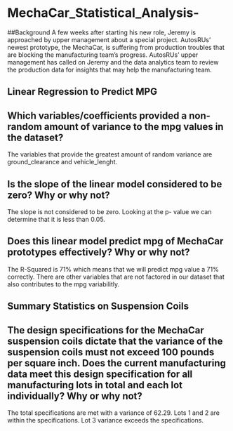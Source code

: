# MechaCar_Statistical_Analysis-

##Background
A few weeks after starting his new role, Jeremy is approached by upper management about a special project. AutosRUs’ newest prototype, the MechaCar, is suffering from production troubles that are blocking the manufacturing team’s progress. AutosRUs’ upper management has called on Jeremy and the data analytics team to review the production data for insights that may help the manufacturing team.

## Linear Regression to Predict MPG

## Which variables/coefficients provided a non-random amount of variance to the mpg values in the dataset?
The variables that provide the greatest amount of random variance are ground_clearance and vehicle_lenght. 

## Is the slope of the linear model considered to be zero? Why or why not?
The slope is not considered to be zero. Looking at the p- value we can determine that it is less than 0.05. 

## Does this linear model predict mpg of MechaCar prototypes effectively? Why or why not?
The R-Squared is 71% which means that we will predict mpg value a 71% correctly. There are other variables that are not factored in our dataset that also contributes to the mpg variabilitly. 

## Summary Statistics on Suspension Coils

## The design specifications for the MechaCar suspension coils dictate that the variance of the suspension coils must not exceed 100 pounds per square inch. Does the current manufacturing data meet this design specification for all manufacturing lots in total and each lot individually? Why or why not?

The total specifications are met with a variance of 62.29. Lots 1 and 2 are within the specifications. Lot 3 variance exceeds the specifications. 